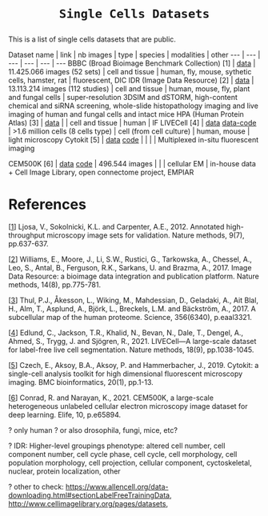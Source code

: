 # <p align=center>`Single Cells Datasets`</p>

This is a list of single cells datasets that are public.

Dataset name | link | nb images | type | species | modalities | other
--- | --- | --- | --- | --- | --- 
BBBC (Broad Bioimage Benchmark Collection) [1] | [data](https://bbbc.broadinstitute.org/) | 11.425.066 images (52 sets) | cell and tissue | human, fly, mouse, sythetic cells, hamster, rat | fluorescent, DIC
IDR (Image Data Resource) [2] | [data](https://idr.openmicroscopy.org/) | 13.113.214 images (112 studies) | cell and tissue  | human, mouse, fly, plant and fungal cells | super-resolution 3DSIM and dSTORM, high-content chemical and siRNA screening, whole-slide histopathology imaging and live imaging of human and fungal cells and intact mice
HPA (Human Protein Atlas) [3] | [data](https://www.proteinatlas.org/) |  | cell and tissue | human | IF
LIVECell [4] | [data](https://sartorius-research.github.io/LIVECell/) [data-code](https://github.com/sartorius-research/LIVECell) | >1.6 million cells (8 cells type) | cell (from cell culture) | human, mouse | light microscopy
Cytokit [5] | [data](https://console.cloud.google.com/storage/browser/cytokit/datasets;tab=objects?prefix=&forceOnObjectsSortingFiltering=false) [code](https://github.com/hammerlab/cytokit) | | | | Multiplexed in-situ fluorescent imaging

CEM500K [6] | [data](https://www.ebi.ac.uk/empiar/EMPIAR-10592/) [code](https://github.com/volume-em/cem-dataset) | 496.544 images | | | cellular EM | in-house data + Cell Image Library, open connectome project, EMPIAR

# References

[[1](https://www.nature.com/articles/nmeth.2083)] Ljosa, V., Sokolnicki, K.L. and Carpenter, A.E., 2012. Annotated high-throughput microscopy image sets for validation. Nature methods, 9(7), pp.637-637.

[[2](https://www.nature.com/articles/nmeth.4326?report=reader)] Williams, E., Moore, J., Li, S.W., Rustici, G., Tarkowska, A., Chessel, A., Leo, S., Antal, B., Ferguson, R.K., Sarkans, U. and Brazma, A., 2017. Image Data Resource: a bioimage data integration and publication platform. Nature methods, 14(8), pp.775-781.

[[3](https://www.science.org/doi/full/10.1126/science.aal3321)] Thul, P.J., Åkesson, L., Wiking, M., Mahdessian, D., Geladaki, A., Ait Blal, H., Alm, T., Asplund, A., Björk, L., Breckels, L.M. and Bäckström, A., 2017. A subcellular map of the human proteome. Science, 356(6340), p.eaal3321.

[[4](https://www.nature.com/articles/s41592-021-01249-6#data-availability)] Edlund, C., Jackson, T.R., Khalid, N., Bevan, N., Dale, T., Dengel, A., Ahmed, S., Trygg, J. and Sjögren, R., 2021. LIVECell—A large-scale dataset for label-free live cell segmentation. Nature methods, 18(9), pp.1038-1045.

[[5](https://bmcbioinformatics.biomedcentral.com/articles/10.1186/s12859-019-3055-3)] Czech, E., Aksoy, B.A., Aksoy, P. and Hammerbacher, J., 2019. Cytokit: a single-cell analysis toolkit for high dimensional fluorescent microscopy imaging. BMC bioinformatics, 20(1), pp.1-13.

[[6](https://elifesciences.org/articles/65894)] Conrad, R. and Narayan, K., 2021. CEM500K, a large-scale heterogeneous unlabeled cellular electron microscopy image dataset for deep learning. Elife, 10, p.e65894.

? only human ? or also drosophila, fungi, mice, etc?

? IDR: Higher-level groupings phenotype: altered cell number, cell component number, cell cycle phase, cell cycle, cell morphology, cell population morphology, cell projection, cellular component, cyctoskeletal, nuclear, protein localization, other

? other to check: https://www.allencell.org/data-downloading.html#sectionLabelFreeTrainingData, http://www.cellimagelibrary.org/pages/datasets, 
